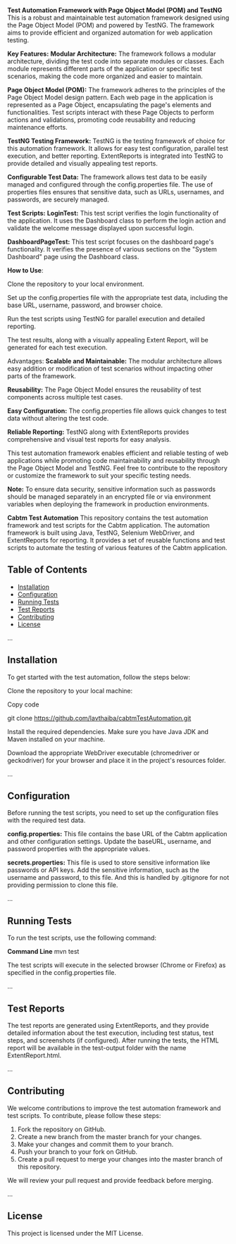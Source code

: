 **Test Automation Framework with Page Object Model (POM) and TestNG**
This is a robust and maintainable test automation framework designed using the Page Object Model (POM) and powered by TestNG. The framework aims to provide efficient and organized automation for web application testing.

**Key Features:**
**Modular Architecture:** The framework follows a modular architecture, dividing the test code into separate modules or classes. Each module represents different parts of the application or specific test scenarios, making the code more organized and easier to maintain.

**Page Object Model (POM):** The framework adheres to the principles of the Page Object Model design pattern. Each web page in the application is represented as a Page Object, encapsulating the page's elements and functionalities. Test scripts interact with these Page Objects to perform actions and validations, promoting code reusability and reducing maintenance efforts.

**TestNG Testing Framework:** TestNG is the testing framework of choice for this automation framework. It allows for easy test configuration, parallel test execution, and better reporting. ExtentReports is integrated into TestNG to provide detailed and visually appealing test reports.

**Configurable Test Data:** The framework allows test data to be easily managed and configured through the config.properties file. The use of properties files ensures that sensitive data, such as URLs, usernames, and passwords, are securely managed.

**Test Scripts:**
**LoginTest:** This test script verifies the login functionality of the application. It uses the Dashboard class to perform the login action and validate the welcome message displayed upon successful login.

**DashboardPageTest:** This test script focuses on the dashboard page's functionality. It verifies the presence of various sections on the "System Dashboard" page using the Dashboard class.

**How to Use**:

Clone the repository to your local environment.

Set up the config.properties file with the appropriate test data, including the base URL, username, password, and browser choice.

Run the test scripts using TestNG for parallel execution and detailed reporting.

The test results, along with a visually appealing Extent Report, will be generated for each test execution.

Advantages:
**Scalable and Maintainable:** The modular architecture allows easy addition or modification of test scenarios without impacting other parts of the framework.

**Reusability:** The Page Object Model ensures the reusability of test components across multiple test cases.

**Easy Configuration:** The config.properties file allows quick changes to test data without altering the test code.

**Reliable Reporting:** TestNG along with ExtentReports provides comprehensive and visual test reports for easy analysis.

This test automation framework enables efficient and reliable testing of web applications while promoting code maintainability and reusability through the Page Object Model and TestNG. Feel free to contribute to the repository or customize the framework to suit your specific testing needs.

**Note:** To ensure data security, sensitive information such as passwords should be managed separately in an encrypted file or via environment variables when deploying the framework in production environments.

**Cabtm Test Automation**
This repository contains the test automation framework and test scripts for the Cabtm application. The automation framework is built using Java, TestNG, Selenium WebDriver, and ExtentReports for reporting. It provides a set of reusable functions and test scripts to automate the testing of various features of the Cabtm application.

## Table of Contents

- [Installation](#installation)
- [Configuration](#configuration)
- [Running Tests](#running-tests)
- [Test Reports](#test-reports)
- [Contributing](#contributing)
- [License](#license)

...

## Installation
To get started with the test automation, follow the steps below:

Clone the repository to your local machine:

Copy code

git clone https://github.com/lavthaiba/cabtmTestAutomation.git

Install the required dependencies. Make sure you have Java JDK and Maven installed on your machine.

Download the appropriate WebDriver executable (chromedriver or geckodriver) for your browser and place it in the project's resources folder.

...

## Configuration

Before running the test scripts, you need to set up the configuration files with the required test data.

**config.properties:** This file contains the base URL of the Cabtm application and other configuration settings. Update the baseURL, username, and password properties with the appropriate values.

**secrets.properties:** This file is used to store sensitive information like passwords or API keys. Add the sensitive information, such as the username and password, to this file. And this is handled by .gitignore for not providing permission to clone this file.

...

## Running Tests

To run the test scripts, use the following command:

**Command Line**
mvn test

The test scripts will execute in the selected browser (Chrome or Firefox) as specified in the config.properties file.

...

## Test Reports

The test reports are generated using ExtentReports, and they provide detailed information about the test execution, including test status, test steps, and screenshots (if configured). After running the tests, the HTML report will be available in the test-output folder with the name ExtentReport.html.

...

## Contributing

We welcome contributions to improve the test automation framework and test scripts. To contribute, please follow these steps:

1. Fork the repository on GitHub.
2. Create a new branch from the master branch for your changes.
3. Make your changes and commit them to your branch.
4. Push your branch to your fork on GitHub.
5. Create a pull request to merge your changes into the master branch of this repository.

We will review your pull request and provide feedback before merging.

...

## License

This project is licensed under the MIT License.




